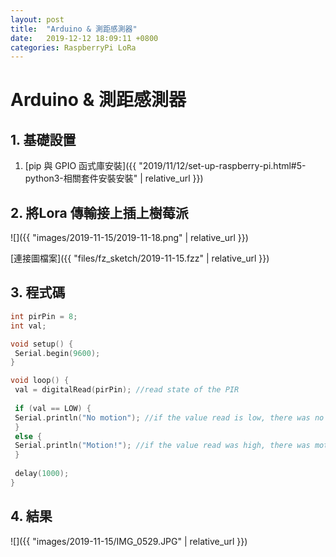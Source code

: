 ```yaml
---
layout: post
title:  "Arduino & 測距感測器"
date:   2019-12-12 18:09:11 +0800
categories: RaspberryPi LoRa
---
```


# Arduino & 測距感測器

## 1. 基礎設置
1. [pip 與 GPIO 函式庫安裝]({{ "2019/11/12/set-up-raspberry-pi.html#5-python3-相關套件安裝安裝" | relative_url }})

## 2. 將Lora 傳輸接上插上樹莓派

![]({{ "images/2019-11-15/2019-11-18.png" | relative_url }})   

[連接圖檔案]({{ "files/fz_sketch/2019-11-15.fzz" | relative_url }})   
<!--[元件位置]({{ "files/fz_part/.fzpz" | relative_url }})-->

## 3. 程式碼
```cpp
int pirPin = 8;
int val;

void setup() {
 Serial.begin(9600);
}

void loop() {
 val = digitalRead(pirPin); //read state of the PIR
 
 if (val == LOW) {
 Serial.println("No motion"); //if the value read is low, there was no motion
 }
 else {
 Serial.println("Motion!"); //if the value read was high, there was motion
 }
 
 delay(1000);
}
```

## 4. 結果

![]({{ "images/2019-11-15/IMG_0529.JPG" | relative_url }})   
